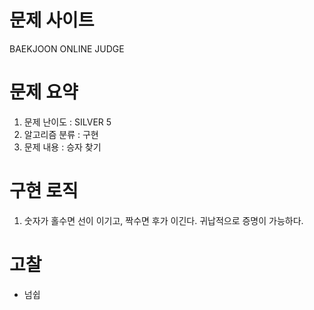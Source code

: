 # 문제 사이트
BAEKJOON ONLINE JUDGE


# 문제 요약
1. 문제 난이도 : SILVER 5
2. 알고리즘 분류 : 구현
3. 문제 내용 : 승자 찾기

# 구현 로직
1. 숫자가 홀수면 선이 이기고, 짝수면 후가 이긴다. 귀납적으로 증명이 가능하다.

# 고찰
- 넘쉽